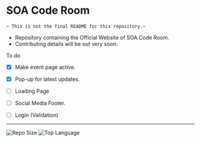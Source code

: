 # SOA Code Room

`~ This is not the final README for this repository.~`

- Repository containing the Official Website of SOA Code Room. 
- Contributing details will be out very soon.

To do

- [x] Make event page active.

- [x] Pop-up for latest updates.

- [ ] Loading Page

- [ ] Social Media Footer.

- [ ] Login (Validation)


<hr>

![Repo Size](https://img.shields.io/github/languages/code-size/SOACodeRoom/soacoderoom.github.io?color=black&logo=html5&logoColor=green&style=for-the-badge)
 ![Top Language](https://img.shields.io/github/languages/top/SOACodeRoom/soacoderoom.github.io?color=gr&logo=html5&style=for-the-badge)
